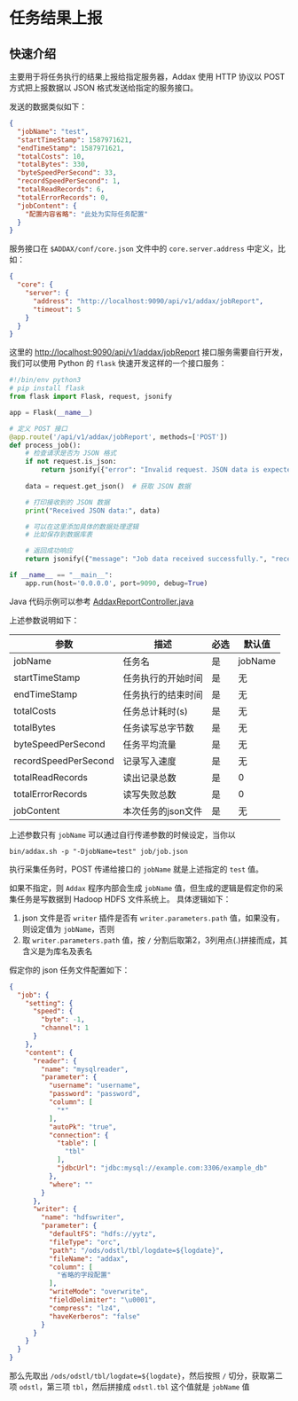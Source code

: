 # 任务结果上报

## 快速介绍

主要用于将任务执行的结果上报给指定服务器，Addax 使用 HTTP 协议以 POST 方式把上报数据以 JSON 格式发送给指定的服务接口。

发送的数据类似如下：

```json
{
  "jobName": "test",
  "startTimeStamp": 1587971621,
  "endTimeStamp": 1587971621,
  "totalCosts": 10,
  "totalBytes": 330,
  "byteSpeedPerSecond": 33,
  "recordSpeedPerSecond": 1,
  "totalReadRecords": 6,
  "totalErrorRecords": 0,
  "jobContent": {
    "配置内容省略": "此处为实际任务配置"
  }
}
```

服务接口在 `$ADDAX/conf/core.json` 文件中的 `core.server.address` 中定义，比如：

```json
{
  "core": {
    "server": {
      "address": "http://localhost:9090/api/v1/addax/jobReport",
      "timeout": 5
    }
  }
}
```

这里的 <http://localhost:9090/api/v1/addax/jobReport> 接口服务需要自行开发，我们可以使用 Python 的 `flask` 快速开发这样的一个接口服务：

```python
#!/bin/env python3
# pip install flask
from flask import Flask, request, jsonify

app = Flask(__name__)

# 定义 POST 接口
@app.route('/api/v1/addax/jobReport', methods=['POST'])
def process_job():
    # 检查请求是否为 JSON 格式
    if not request.is_json:
        return jsonify({"error": "Invalid request. JSON data is expected."}), 400
    
    data = request.get_json()  # 获取 JSON 数据

    # 打印接收到的 JSON 数据
    print("Received JSON data:", data)

    # 可以在这里添加具体的数据处理逻辑
    # 比如保存到数据库表

    # 返回成功响应
    return jsonify({"message": "Job data received successfully.", "received_data": data}), 200

if __name__ == "__main__":
    app.run(host='0.0.0.0', port=9090, debug=True)
```

Java 代码示例可以参考 [AddaxReportController.java](https://github.com/wgzhao/addax-admin/blob/master/src/main/java/com/wgzhao/addax/admin/controller/AddaxReportController.java)

上述参数说明如下：

| 参数                    | 描述          | 必选 | 默认值      |
|-----------------------|-------------|----|----------|
| jobName               | 任务名         | 是  | jobName  |
| startTimeStamp        | 任务执行的开始时间   | 是  | 无        |
| endTimeStamp          | 任务执行的结束时间   | 是  | 无        |
| totalCosts            | 任务总计耗时(s)   | 是  | 无        |
| totalBytes            | 任务读写总字节数    | 是  | 无        |
| byteSpeedPerSecond    | 任务平均流量      | 是  | 无        |
| recordSpeedPerSecond  | 记录写入速度      | 是  | 无        |
| totalReadRecords      | 读出记录总数      | 是  | 0        |
| totalErrorRecords     | 读写失败总数      | 是  | 0        |
| jobContent            | 本次任务的json文件 | 是  | 无        |

上述参数只有 `jobName` 可以通过自行传递参数的时候设定，当你以

```shell
bin/addax.sh -p "-DjobName=test" job/job.json
```

执行采集任务时，POST 传递给接口的 `jobName` 就是上述指定的 `test` 值。

如果不指定，则 `Addax` 程序内部会生成 `jobName` 值，但生成的逻辑是假定你的采集任务是写数据到 Hadoop HDFS 文件系统上。
具体逻辑如下：

1. json 文件是否 `writer` 插件是否有 `writer.parameters.path` 值，如果没有，则设定值为 `jobName`，否则
2. 取 `writer.parameters.path` 值，按 `/` 分割后取第2，3列用点(.)拼接而成，其含义是为库名及表名

假定你的 json 任务文件配置如下：

```json
{
  "job": {
    "setting": {
      "speed": {
        "byte": -1,
        "channel": 1
      }
    },
    "content": {
      "reader": {
        "name": "mysqlreader",
        "parameter": {
          "username": "username",
          "password": "password",
          "column": [
            "*"
          ],
          "autoPk": "true",
          "connection": {
            "table": [
              "tbl"
            ],
            "jdbcUrl": "jdbc:mysql://example.com:3306/example_db"
          },
          "where": ""
        }
      },
      "writer": {
        "name": "hdfswriter",
        "parameter": {
          "defaultFS": "hdfs://yytz",
          "fileType": "orc",
          "path": "/ods/odstl/tbl/logdate=${logdate}",
          "fileName": "addax",
          "column": [
            "省略的字段配置"
          ],
          "writeMode": "overwrite",
          "fieldDelimiter": "\u0001",
          "compress": "lz4",
          "haveKerberos": "false"
        }
      }
    }
  }
}
```

那么先取出 `/ods/odstl/tbl/logdate=${logdate}`，然后按照 `/` 切分，获取第二项 `odstl`，第三项 `tbl`，然后拼接成 `odstl.tbl` 这个值就是 `jobName` 值

